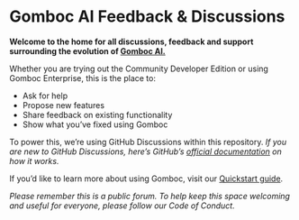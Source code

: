# Gomboc AI Feedback & Discussions
**Welcome to the home for all discussions, feedback and support surrounding the evolution of <a href="https://www.gomboc.ai/" target=_blank>Gomboc AI.</a>**

Whether you are trying out the Community Developer Edition or using Gomboc Enterprise, this is the place to:
* Ask for help
* Propose new features
* Share feedback on existing functionality
* Show what you’ve fixed using Gomboc

To power this, we’re using GitHub Discussions within this repository. 
_If you are new to GitHub Discussions, here’s GitHub’s <a href="https://docs.github.com/en/discussions" target=_blank>official documentation</a> on how it works._

If you’d like to learn more about using Gomboc, visit our <a href="https://docs.gomboc.ai/" target=_blank>Quickstart guide</a>.

_Please remember this is a public forum. To help keep this space welcoming and useful for everyone, please follow our Code of Conduct._
